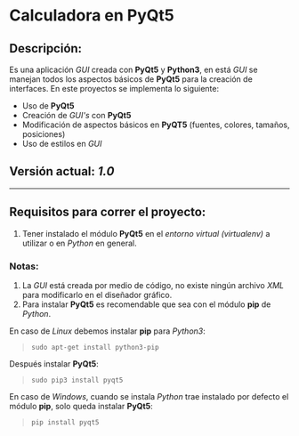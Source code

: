 # Calculadora en PyQt5

## Descripción:
Es una aplicación *GUI* creada con **PyQt5** y **Python3**, en está *GUI* se manejan todos los aspectos básicos de **PyQt5** para la creación de interfaces. En este proyectos se implementa lo siguiente:

* Uso de **PyQt5**
* Creación de *GUI's* con **PyQt5**
* Modificación de aspectos básicos en **PyQT5** (fuentes, colores, tamaños, posiciones)
* Uso de estilos en *GUI*

## Versión actual: *1.0*
---

## Requisitos para correr el proyecto:
1. Tener instalado el módulo **PyQt5** en el *entorno virtual (virtualenv)* a utilizar o en *Python* en general.

### Notas:
1. La *GUI* está creada por medio de código, no existe ningún archivo *XML* para modificarlo en el diseñador gráfico.
2. Para instalar **PyQt5** es recomendable que sea con el módulo **pip** de *Python*.

En caso de *Linux* debemos instalar **pip** para *Python3*:
>```sudo apt-get install python3-pip```

Después instalar **PyQt5**:
>```sudo pip3 install pyqt5```

En caso de *Windows*, cuando se instala *Python* trae instalado por defecto el módulo **pip**, solo queda instalar **PyQt5**:
>```pip install pyqt5```
